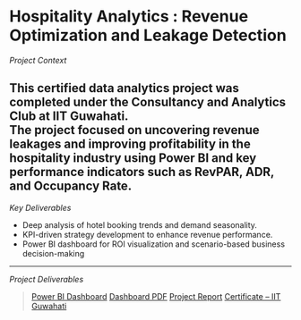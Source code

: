 # Hospitality Analytics :  Revenue Optimization and Leakage Detection

*Project Context*

This certified data analytics project was completed under the Consultancy and Analytics Club at IIT Guwahati.  
The project focused on uncovering revenue leakages and improving profitability in the hospitality industry using Power BI and key performance indicators such as RevPAR, ADR, and Occupancy Rate.
-------------------------
 *Key Deliverables*
- Deep analysis of hotel booking trends and demand seasonality.
- KPI-driven strategy development to enhance revenue performance.
- Power BI dashboard for ROI visualization and scenario-based business decision-making
  
------------------------
*Project Deliverables*

> [Power BI Dashboard](https://drive.google.com/file/d/1Wma1p-K5panzbjcM6mF7kL-ntSuyXI8c/view?usp=sharing)
>[Dashboard PDF](https://drive.google.com/file/d/1IRPfaJosFE6K6UAweUf-6ldUB8jsfF3k/view?usp=sharing)
>[Project Report](https://drive.google.com/file/d/1c0SIe6NRYb5GxaJCGOp9F8U9Mw15HuwH/view?usp=sharing)
> [Certificate – IIT Guwahati](https://drive.google.com/file/d/1fhC36R0BlkR_edRZ_3NdDm2nqLZQAj0w/view?usp=sharing)


   


